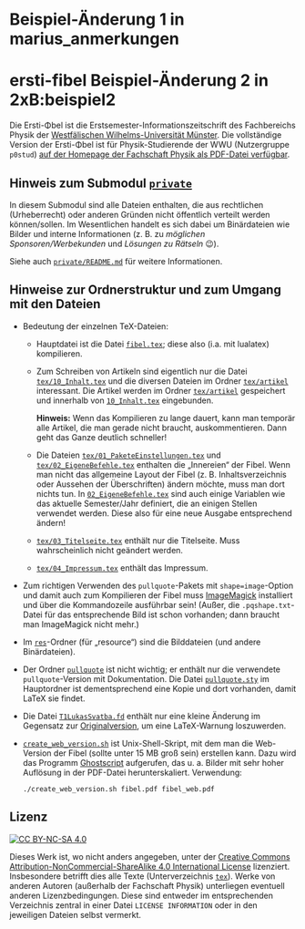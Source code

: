 # Beispiel-Änderung 1 in marius_anmerkungen

# ersti-fibel Beispiel-Änderung 2 in 2xB:beispiel2
Die Ersti-Φbel ist die Erstsemester-Informationszeitschrift des Fachbereichs Physik der [Westfälischen Wilhelms-Universität Münster](https://www.uni-muenster.de/).
Die vollständige Version der Ersti-Φbel ist für Physik-Studierende der WWU (Nutzergruppe `p0stud`) [auf der Homepage der Fachschaft Physik als PDF-Datei verfügbar](https://sso.uni-muenster.de/Physik.FSPHYS/intern/physiker/erstifibel/).

## Hinweis zum Submodul [`private`](private/)
In diesem Submodul sind alle Dateien enthalten, die aus rechtlichen (Urheberrecht) oder anderen Gründen nicht öffentlich verteilt werden können/sollen.
Im Wesentlichen handelt es sich dabei um Binärdateien wie Bilder und interne Informationen (z. B. zu *möglichen Sponsoren/Werbekunden* und *Lösungen zu Rätseln* 😉).

Siehe auch [`private/README.md`](private/README.md) für weitere Informationen.

## Hinweise zur Ordnerstruktur und zum Umgang mit den Dateien
- Bedeutung der einzelnen TeX-Dateien:
  - Hauptdatei ist die Datei [`fibel.tex`](fibel.tex); diese also (i.a. mit lualatex) kompilieren.
  - Zum Schreiben von Artikeln sind eigentlich nur die Datei [`tex/10_Inhalt.tex`](tex/10_Inhalt.tex) und die diversen Dateien im Ordner [`tex/artikel`](tex/artikel/)
interessant.
  Die Artikel werden im Ordner [`tex/artikel`](tex/artikel/) gespeichert und innerhalb von [`10_Inhalt.tex`](tex/10_Inhalt.tex) eingebunden.

    **Hinweis:** Wenn das Kompilieren zu lange dauert, kann man temporär alle Artikel, die man gerade nicht braucht, auskommentieren.
    Dann geht das Ganze deutlich schneller!
  - Die Dateien [`tex/01_PaketeEinstellungen.tex`](tex/01_PaketeEinstellungen.tex) und [`tex/02_EigeneBefehle.tex`](tex/02_EigeneBefehle.tex) enthalten die „Innereien“ der Fibel.
    Wenn man nicht das allgemeine Layout der Fibel (z. B. Inhaltsverzeichnis oder Aussehen der Überschriften) ändern möchte, muss man dort nichts tun.
    In [`02_EigeneBefehle.tex`](tex/02_EigeneBefehle.tex) sind auch einige Variablen wie das aktuelle Semester/Jahr definiert, die an einigen Stellen verwendet werden.
    Diese also für eine neue Ausgabe entsprechend ändern!
  - [`tex/03_Titelseite.tex`](tex/03_Titelseite.tex) enthält nur die Titelseite.
    Muss wahrscheinlich nicht geändert werden.
  - [`tex/04_Impressum.tex`](tex/04_Impressum.tex) enthält das Impressum.
- Zum richtigen Verwenden des `pullquote`-Pakets mit `shape=image`-Option und damit auch zum Kompilieren der Fibel muss [ImageMagick](https://www.imagemagick.org/) installiert und über die Kommandozeile ausführbar sein!
  (Außer, die `.pqshape.txt`-Datei für das entsprechende Bild ist schon vorhanden; dann braucht man ImageMagick nicht mehr.)
- Im [`res`](res/)-Ordner (für „resource“) sind die Bilddateien (und andere
  Binärdateien).
- Der Ordner [`pullquote`](pullquote/) ist nicht wichtig; er enthält nur die verwendete `pullquote`-Version mit Dokumentation.
  Die Datei [`pullquote.sty`](pullquote.sty) im Hauptordner ist dementsprechend eine Kopie und dort vorhanden, damit LaTeX sie findet.
- Die Datei [`T1LukasSvatba.fd`](T1LukasSvatba.fd) enthält nur eine kleine Änderung im Gegensatz zur [Originalversion](https://ctan.org/pkg/aurical), um eine LaTeX-Warnung loszuwerden.
- [`create_web_version.sh`](create_web_version.sh) ist Unix-Shell-Skript, mit dem man die Web-Version der Fibel (sollte unter 15 MB groß sein) erstellen kann.
  Dazu wird das Programm [Ghostscript](https://www.ghostscript.com/) aufgerufen, das u. a. Bilder mit sehr hoher Auflösung in der PDF-Datei herunterskaliert.
  Verwendung:

      ./create_web_version.sh fibel.pdf fibel_web.pdf

## Lizenz
[![CC BY-NC-SA 4.0](https://mirrors.creativecommons.org/presskit/buttons/88x31/svg/by-nc-sa.svg)](https://creativecommons.org/licenses/by-nc-sa/4.0/)

Dieses Werk ist, wo nicht anders angegeben, unter der [Creative Commons Attribution-NonCommercial-ShareAlike 4.0 International License](https://creativecommons.org/licenses/by-nc-sa/4.0/) lizenziert.
Insbesondere betrifft dies alle Texte (Unterverzeichnis [`tex`](tex/)).
Werke von anderen Autoren (außerhalb der Fachschaft Physik) unterliegen eventuell anderen Lizenzbedingungen.
Diese sind entweder im entsprechenden Verzeichnis zentral in einer Datei `LICENSE INFORMATION` oder in den jeweiligen Dateien selbst vermerkt.

